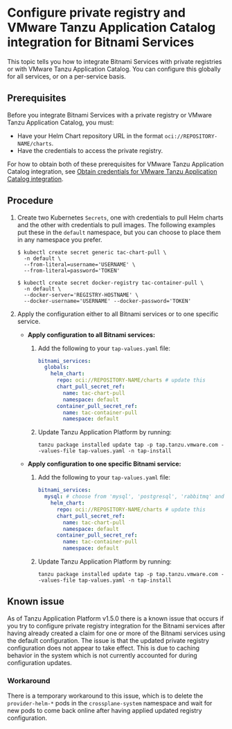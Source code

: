 # Configure private registry and VMware Tanzu Application Catalog integration for Bitnami Services

This topic tells you how to integrate Bitnami Services with private registries
or with VMware Tanzu Application Catalog.
You can configure this globally for all services, or on a per-service basis.

## <a id="prereqs"></a>Prerequisites

Before you integrate Bitnami Services with a private registry or VMware Tanzu Application Catalog, you must:

- Have your Helm Chart repository URL in the format `oci://REPOSITORY-NAME/charts`.
- Have the credentials to access the private registry.

For how to obtain both of these prerequisites for VMware Tanzu Application Catalog integration, see
[Obtain credentials for VMware Tanzu Application Catalog integration](./obtain-credentials-for-vac-integration.hbs.md).

## <a id="procedure"></a>Procedure

1. Create two Kubernetes `Secrets`, one with credentials to pull Helm charts and the other with credentials to pull images.
The following examples put these in the `default` namespace, but you can choose to place them in any namespace you prefer.

    ```console
    $ kubectl create secret generic tac-chart-pull \
      -n default \
      --from-literal=username='USERNAME' \
      --from-literal=password='TOKEN'
    ```

    ```console
    $ kubectl create secret docker-registry tac-container-pull \
      -n default \
      --docker-server='REGISTRY-HOSTNAME' \
      --docker-username='USERNAME' --docker-password='TOKEN'
    ```

1. Apply the configuration either to all Bitnami services or to one specific service.
    - **Apply configuration to all Bitnami services:**

        1. Add the following to your `tap-values.yaml` file:

            ```yaml
            bitnami_services:
              globals:
                helm_chart:
                  repo: oci://REPOSITORY-NAME/charts # update this
                  chart_pull_secret_ref:
                    name: tac-chart-pull
                    namespace: default
                  container_pull_secret_ref:
                    name: tac-container-pull
                    namespace: default
            ```

        2. Update Tanzu Application Platform by running:

            ```console
            tanzu package installed update tap -p tap.tanzu.vmware.com --values-file tap-values.yaml -n tap-install
            ```

    - **Apply configuration to one specific Bitnami service:**

        1. Add the following to your `tap-values.yaml` file:

            ```yaml
            bitnami_services:
              mysql: # choose from 'mysql', 'postgresql', 'rabbitmq' and 'redis'
                helm_chart:
                  repo: oci://REPOSITORY-NAME/charts # update this
                  chart_pull_secret_ref:
                    name: tac-chart-pull
                    namespace: default
                  container_pull_secret_ref:
                    name: tac-container-pull
                    namespace: default
            ```

        2. Update Tanzu Application Platform by running:

            ```console
            tanzu package installed update tap -p tap.tanzu.vmware.com --values-file tap-values.yaml -n tap-install
            ```

## Known issue

As of Tanzu Application Platform v1.5.0 there is a known issue that occurs if you try to configure
private registry integration for the Bitnami services after having already created a claim for one or
more of the Bitnami services using the default configuration.
The issue is that the updated private registry configuration does not appear to take effect.
This is due to caching behavior in the system which is not currently accounted for during configuration
updates.

### Workaround

There is a temporary workaround to this issue, which is to delete the `provider-helm-*` pods
in the `crossplane-system` namespace and wait for new pods to come back online after having applied
updated registry configuration.
